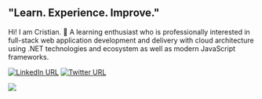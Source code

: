 ## "Learn. Experience. Improve."

Hi! I am Cristian. 👋 A learning enthusiast who is professionally interested in full-stack web application development and delivery with cloud architecture using .NET technologies and ecosystem as well as modern JavaScript frameworks.

[![LinkedIn URL](https://img.shields.io/static/v1?color=blue&label=linkedin&logo=linkedin&logoColor=white&style=for-the-badge&message=Connect)](https://www.linkedin.com/in/cristianmayo) [![Twitter URL](https://img.shields.io/static/v1?color=blue&label=twitter&logo=twitter&logoColor=white&style=for-the-badge&message=Connect)](https://twitter.com/xi4nmayo) 

<!--- 

[![Pluralsight Profile](https://img.shields.io/static/v1?color=blue&label=pluralsight&logo=pluralsight&logoColor=white&style=for-the-badge&message=Profile)](https://app.pluralsight.com/profile/xi4nmayo) 

--->

<a href="https://github.com/LordDashMe/github-contribution-stats/" target="_blank">
  <img src="https://github-contribution-stats.vercel.app/api/?username=cristianmayo" />
</a>
